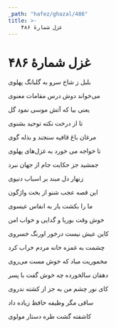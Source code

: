 ```yaml
---
_path: "hafez/ghazal/486"
title: >-
    غزل شمارهٔ ۴۸۶
---
```

# غزل شمارهٔ ۴۸۶

<div class="b" id="bn1"><div class="m1"><p>بلبل ز شاخ سرو به گلبانگ پهلوی</p></div>
<div class="m2"><p>می‌خواند دوش درس مقامات معنوی</p></div></div>
<div class="b" id="bn2"><div class="m1"><p>یعنی بیا که آتش موسی نمود گل</p></div>
<div class="m2"><p>تا از درخت نکته توحید بشنوی</p></div></div>
<div class="b" id="bn3"><div class="m1"><p>مرغان باغ قافیه سنجند و بذله گوی</p></div>
<div class="m2"><p>تا خواجه می خورد به غزل‌های پهلوی</p></div></div>
<div class="b" id="bn4"><div class="m1"><p>جمشید جز حکایت جام از جهان نبرد</p></div>
<div class="m2"><p>زنهار دل مبند بر اسباب دنیوی</p></div></div>
<div class="b" id="bn5"><div class="m1"><p>این قصه عجب شنو از بخت واژگون</p></div>
<div class="m2"><p>ما را بکشت یار به انفاس عیسوی</p></div></div>
<div class="b" id="bn6"><div class="m1"><p>خوش وقت بوریا و گدایی و خواب امن</p></div>
<div class="m2"><p>کاین عیش نیست درخور اورنگ خسروی</p></div></div>
<div class="b" id="bn7"><div class="m1"><p>چشمت به غمزه خانه مردم خراب کرد</p></div>
<div class="m2"><p>مخموریت مباد که خوش مست می‌روی</p></div></div>
<div class="b" id="bn8"><div class="m1"><p>دهقان سالخورده چه خوش گفت با پسر</p></div>
<div class="m2"><p>کای نور چشم من به جز از کشته ندروی</p></div></div>
<div class="b" id="bn9"><div class="m1"><p>ساقی مگر وظیفه حافظ زیاده داد</p></div>
<div class="m2"><p>کاشفته گشت طره دستار مولوی</p></div></div>
